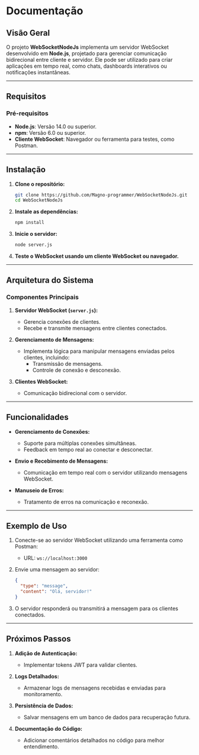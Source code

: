 # Documentação

## **Visão Geral**
O projeto **WebSocketNodeJs** implementa um servidor WebSocket desenvolvido em **Node.js**, projetado para gerenciar comunicação bidirecional entre cliente e servidor. Ele pode ser utilizado para criar aplicações em tempo real, como chats, dashboards interativos ou notificações instantâneas.

---

## **Requisitos**
### **Pré-requisitos**
- **Node.js**: Versão 14.0 ou superior.
- **npm**: Versão 6.0 ou superior.
- **Cliente WebSocket**: Navegador ou ferramenta para testes, como Postman.

---

## **Instalação**
1. **Clone o repositório:**
   ```bash
   git clone https://github.com/Magno-programmer/WebSocketNodeJs.git
   cd WebSocketNodeJs
   ```

2. **Instale as dependências:**
   ```bash
   npm install
   ```

3. **Inicie o servidor:**
   ```bash
   node server.js
   ```

4. **Teste o WebSocket usando um cliente WebSocket ou navegador.**

---

## **Arquitetura do Sistema**
### **Componentes Principais**
1. **Servidor WebSocket (`server.js`):**
   - Gerencia conexões de clientes.
   - Recebe e transmite mensagens entre clientes conectados.

2. **Gerenciamento de Mensagens:**
   - Implementa lógica para manipular mensagens enviadas pelos clientes, incluindo:
     - Transmissão de mensagens.
     - Controle de conexão e desconexão.

3. **Clientes WebSocket:**
   - Comunicação bidirecional com o servidor.

---

## **Funcionalidades**
- **Gerenciamento de Conexões:**
  - Suporte para múltiplas conexões simultâneas.
  - Feedback em tempo real ao conectar e desconectar.

- **Envio e Recebimento de Mensagens:**
  - Comunicação em tempo real com o servidor utilizando mensagens WebSocket.

- **Manuseio de Erros:**
  - Tratamento de erros na comunicação e reconexão.

---

## **Exemplo de Uso**
1. Conecte-se ao servidor WebSocket utilizando uma ferramenta como Postman:
   - URL: `ws://localhost:3000`
   
2. Envie uma mensagem ao servidor:
   ```json
   {
     "type": "message",
     "content": "Olá, servidor!"
   }
   ```

3. O servidor responderá ou transmitirá a mensagem para os clientes conectados.

---

## **Próximos Passos**
1. **Adição de Autenticação:**
   - Implementar tokens JWT para validar clientes.

2. **Logs Detalhados:**
   - Armazenar logs de mensagens recebidas e enviadas para monitoramento.

3. **Persistência de Dados:**
   - Salvar mensagens em um banco de dados para recuperação futura.

4. **Documentação do Código:**
   - Adicionar comentários detalhados no código para melhor entendimento.



